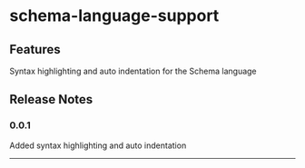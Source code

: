 # schema-language-support

## Features

Syntax highlighting and auto indentation for the Schema language

## Release Notes

### 0.0.1

Added syntax highlighting and auto indentation

---
